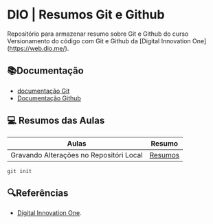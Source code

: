 # DIO | Resumos Git e Github


Repositório para armazenar resumo sobre Git e Github do curso Versionamento do código com Git e Github da [Digital Innovation One] (https://web.dio.me/).

## 📚Documentação
- [documentação Git](https://git-scm.com/doc)
- [Documentação Github](https://docs.github.com/)
## 💻 Resumos das Aulas
| Aulas | Resumo |
|------|----------|
| Gravando Alterações no Repositóri Local | [Resumos]()

```
git init
``` 
## 🔍Referências
- [Digital Innovation One]().
